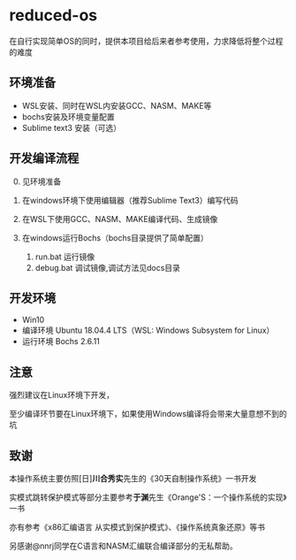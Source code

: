 # reduced-os
在自行实现简单OS的同时，提供本项目给后来者参考使用，力求降低将整个过程的难度

## 环境准备

- WSL安装、同时在WSL内安装GCC、NASM、MAKE等
- bochs安装及环境变量配置
- Sublime text3 安装（可选）

## 开发编译流程

0. 见环境准备

1. 在windows环境下使用编辑器（推荐Sublime Text3）编写代码
2. 在WSL下使用GCC、NASM、MAKE编译代码、生成镜像
3. 在windows运行Bochs（bochs目录提供了简单配置）
   1. run.bat 运行镜像
   2. debug.bat 调试镜像,调试方法见docs目录



## 开发环境

- Win10
- 编译环境 Ubuntu 18.04.4 LTS（WSL: Windows Subsystem for Linux）
- 运行环境 Bochs 2.6.11

## 注意

强烈建议在Linux环境下开发，

至少编译环节要在Linux环境下，如果使用Windows编译将会带来大量意想不到的坑

## 致谢

本操作系统主要仿照[日]**川合秀实**先生的《30天自制操作系统》一书开发

实模式跳转保护模式等部分主要参考**于渊**先生《Orange'S：一个操作系统的实现》一书

亦有参考《x86汇编语言  从实模式到保护模式》、《操作系统真象还原》等书

另感谢@nnrj同学在C语言和NASM汇编联合编译部分的无私帮助。



